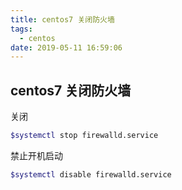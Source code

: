 ```yaml
---
title: centos7 关闭防火墙
tags:
  - centos
date: 2019-05-11 16:59:06
---
```


## centos7 关闭防火墙

关闭

```bash
$systemctl stop firewalld.service
```

禁止开机启动

```bash
$systemctl disable firewalld.service
```